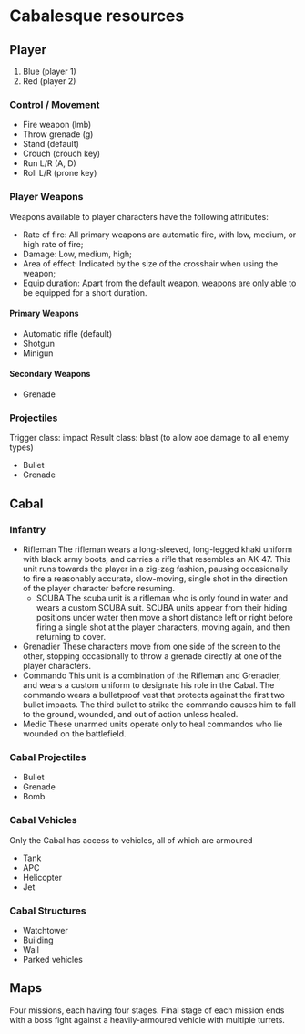 # Cabalesque resources

## Player

1. Blue (player 1)
2. Red (player 2)

### Control / Movement

* Fire weapon (lmb)
* Throw grenade (g)
* Stand (default)
* Crouch (crouch key)
* Run L/R (A, D)
* Roll L/R (prone key)

### Player Weapons

Weapons available to player characters have the following attributes:

* Rate of fire: All primary weapons are automatic fire, with low, medium, or high rate of fire;
* Damage: Low, medium, high;
* Area of effect: Indicated by the size of the crosshair when using the weapon;
* Equip duration: Apart from the default weapon, weapons are only able to be equipped for a short duration.

#### Primary Weapons

* Automatic rifle (default)
* Shotgun
* Minigun

#### Secondary Weapons

* Grenade

### Projectiles

Trigger class: impact
Result class: blast (to allow aoe damage to all enemy types)

* Bullet
* Grenade

## Cabal

### Infantry

* Rifleman
The rifleman wears a long-sleeved, long-legged khaki uniform with black army boots, and carries a rifle that resembles an AK-47. This unit runs towards the player in a zig-zag fashion, pausing occasionally to fire a reasonably accurate, slow-moving, single shot in the direction of the player character before resuming.
  * SCUBA
  The scuba unit is a rifleman who is only found in water and wears a custom SCUBA suit. SCUBA units appear from their hiding positions under water then move a short distance left or right before firing a single shot at the player characters, moving again, and then returning to cover.
* Grenadier
These characters move from one side of the screen to the other, stopping occasionally to throw a grenade directly at one of the player characters.
* Commando
This unit is a combination of the Rifleman and Grenadier, and wears a custom uniform to designate his role in the Cabal. The commando wears a bulletproof vest that protects against the first two bullet impacts. The third bullet to strike the commando causes him to fall to the ground, wounded, and out of action unless healed.
* Medic
These unarmed units operate only to heal commandos who lie wounded on the battlefield.

### Cabal Projectiles

* Bullet
* Grenade
* Bomb

### Cabal Vehicles

Only the Cabal has access to vehicles, all of which are armoured

* Tank
* APC
* Helicopter
* Jet

### Cabal Structures

* Watchtower
* Building
* Wall
* Parked vehicles

## Maps

Four missions, each having four stages. Final stage of each mission ends with a boss fight against a heavily-armoured vehicle with multiple turrets.
